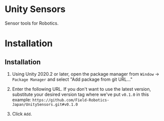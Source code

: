 # Unity Sensors
Sensor tools for Robotics.

# Installation
## Installation
1. Using Unity 2020.2 or later, open the package manager from `Window` -> `Package Manager` and select "Add package from git URL..."

2. Enter the following URL. If you don't want to use the latest version, substitute your desired version tag where we've put `v0.1.0` in this example:
`https://github.com/Field-Robotics-Japan/UnitySensors.git#v0.1.0`
3. Click `Add`.

